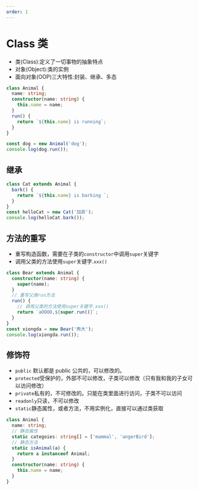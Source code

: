 ```yaml
---
order: 1
---
```


# Class 类

- 类(Class):定义了一切事物的抽象特点
- 对象(Object):类的实例
- 面向对象(OOP)三大特性:封装、继承、多态

```ts
class Animal {
  name: string;
  constructor(name: string) {
    this.name = name;
  }
  run() {
    return `${this.name} is running`;
  }
}

const dog = new Animal('dog');
console.log(dog.run());
```

## 继承

```ts
class Cat extends Animal {
  bark() {
    return `${this.name} is barking `;
  }
}
const helloCat = new Cat('加菲');
console.log(helloCat.bark());
```

## 方法的重写

- 重写构造函数，需要在子类的`constructor`中调用`super`关键字
- 调用父类的方法使用`super`关键字.`xxx()`

```ts
class Bear extends Animal {
  constructor(name: string) {
    super(name);
  }
  // 重写父类run方法
  run() {
    // 调用父类的方法使用super关键字.xxx()
    return `aOOOO,${super.run()}`;
  }
}
const xiongda = new Bear('熊大');
console.log(xiongda.run());
```

## 修饰符

- `public` 默认都是 public 公共的，可以修改的。
- `protected`受保护的，外部不可以修改，子类可以修改（只有我和我的子女可以访问修改）
- `private`私有的，不可修改的。只能在类里面进行访问，子类不可以访问
- `readonly`只读，不可以修改
- `static`静态属性，或者方法，不用实例化，直接可以通过类获取

```ts
class Animal {
  name: string;
  // 静态属性
  static categoies: string[] = ['mammal', 'angerBird'];
  // 静态方法
  static isAnimal(a) {
    return a instanceof Animal;
  }
  constructor(name: string) {
    this.name = name;
  }
}
```
